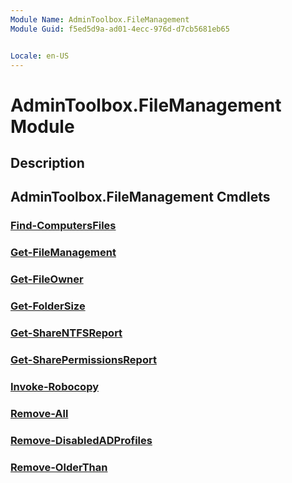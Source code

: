 ```yaml
---
Module Name: AdminToolbox.FileManagement
Module Guid: f5ed5d9a-ad01-4ecc-976d-d7cb5681eb65


Locale: en-US
---
```


# AdminToolbox.FileManagement Module
## Description


## AdminToolbox.FileManagement Cmdlets
### [Find-ComputersFiles](Find-ComputersFiles.md)


### [Get-FileManagement](Get-FileManagement.md)


### [Get-FileOwner](Get-FileOwner.md)


### [Get-FolderSize](Get-FolderSize.md)


### [Get-ShareNTFSReport](Get-ShareNTFSReport.md)


### [Get-SharePermissionsReport](Get-SharePermissionsReport.md)


### [Invoke-Robocopy](Invoke-Robocopy.md)


### [Remove-All](Remove-All.md)


### [Remove-DisabledADProfiles](Remove-DisabledADProfiles.md)


### [Remove-OlderThan](Remove-OlderThan.md)


